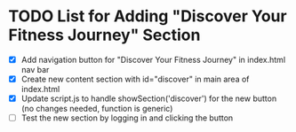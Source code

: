 # TODO List for Adding "Discover Your Fitness Journey" Section

- [x] Add navigation button for "Discover Your Fitness Journey" in index.html nav bar
- [x] Create new content section with id="discover" in main area of index.html
- [x] Update script.js to handle showSection('discover') for the new button (no changes needed, function is generic)
- [ ] Test the new section by logging in and clicking the button
